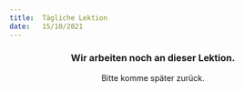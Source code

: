 ```yaml
---
title:  Tägliche Lektion
date:   15/10/2021
---
```


### <center>Wir arbeiten noch an dieser Lektion.</center>
<center>Bitte komme später zurück.</center>